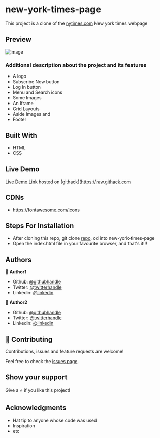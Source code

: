 # new-york-times-page
This project is a clone of the [nytimes.com](https://mytimes.com) New york times webpage

## Preview
![image](https://user-images.githubusercontent.com/57812000/76360456-08a3a380-62eb-11ea-965d-43c8f1e32a17.png)

### Additional description about the project and its features
- A logo
- Subscribe Now button
- Log In button
- Menu and Search icons
- Some Images
- An Iframe
- Grid Layouts
- Aside Images and
- Footer

## Built With

- HTML
- CSS

## Live Demo

[Live Demo Link](https://rawcdn.githack.com/Zubenna/new-york-times-page/c9be1ce3b0ff9c099d72a257e73975f2f470bd5c/index.html) hosted on [githack](https://raw.githack.com


## CDNs
- https://fontawesome.com/icons

## Steps For Installation
- After cloning this repo, git clone [repo](https://github.com/Zubenna/new-york-times-page/tree/feature-branch), cd into new-york-times-page
- Open the index.html file in your favourite browser, and that's it!!!


## Authors

👤 **Author1**

- Github: [@githubhandle](https://github.com/jamezjaz)
- Twitter: [@twitterhandle](https://twitter.com/jamezjaz90)
- Linkedin: [@linkedin](https://linkedin.com/in/james-odufu-ba2a4a125)

👤 **Author2**

- Github: [@githubhandle](https://github.com/zubenna)
- Twitter: [@twitterhandle](https://twitter.com/zubenna)
- Linkedin: [@linkedin](https://linkedin.com/in/nnamdi-emelu-08b14340/)


## 🤝 Contributing

Contributions, issues and feature requests are welcome!

Feel free to check the [issues page](issues/).

## Show your support

Give a ⭐️ if you like this project!

## Acknowledgments

- Hat tip to anyone whose code was used
- Inspiration
- etc

